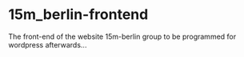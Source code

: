 15m_berlin-frontend
===================

The front-end of the website 15m-berlin group to be programmed for wordpress afterwards...
